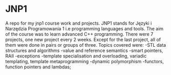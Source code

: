 # JNP1
A repo for my jnp1 course work and projects.
JNP1 stands for Języki i Narzędzia Programowania 1 i.e programming languages and tools.
The aim of the course was to learn advanced C++ programming.
There were 7 projects, one new project every 2 weeks.
Except for the last project, all of them were done in pairs or groups of three.
Topics covered were:
-STL data structures and algorithms
-value and reference semantics
-smart pointers, RAII
-exceptions
-template specialisation and overloading, variadic templating, template metaprogramming
-dynamic polymorphism
-functors, function pointers and lambdas;